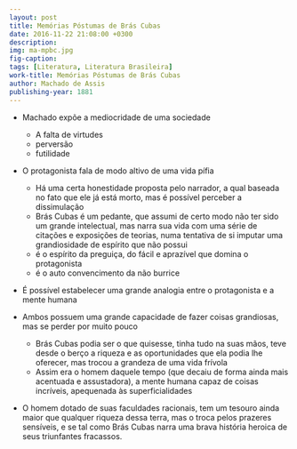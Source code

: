 ```yaml
---
layout: post
title: Memórias Póstumas de Brás Cubas 
date: 2016-11-22 21:08:00 +0300
description: 
img: ma-mpbc.jpg
fig-caption: 
tags: [Literatura, Literatura Brasileira]
work-title: Memórias Póstumas de Brás Cubas
author: Machado de Assis
publishing-year: 1881
---
```


* Machado expõe a mediocridade de uma sociedade 
  * A falta de virtudes
  * perversão
  * futilidade
* O protagonista fala de modo altivo de uma vida pífia
  * Há uma certa honestidade proposta pelo narrador, a qual baseada no fato que ele já está morto, mas é possível perceber a dissimulação 
  * Brás Cubas é um pedante, que assumi de certo modo não ter sido um grande intelectual, mas narra sua vida com uma série de citações e exposições de teorias, numa tentativa de si imputar uma grandiosidade de espírito que não possui
  * é o espírito da preguiça, do fácil e aprazível que domina o protagonista
  * é o auto convencimento da não burrice

* É possível estabelecer uma grande analogia entre o protagonista e a mente humana
* Ambos possuem uma grande capacidade de fazer coisas grandiosas, mas se perder por muito pouco
  * Brás Cubas podia ser o que quisesse, tinha tudo na suas mãos, teve desde o berço a riqueza e as oportunidades que ela podia lhe oferecer, mas trocou a grandeza de uma vida frívola
  * Assim era o homem daquele tempo (que decaiu de forma ainda mais acentuada e assustadora), a mente humana capaz de coisas incríveis, apequenada às superficialidades
* O homem dotado de suas faculdades racionais, tem um tesouro ainda maior que qualquer riqueza dessa terra, mas o troca pelos prazeres sensíveis, e se tal como Brás Cubas narra uma brava história heroica de seus triunfantes fracassos.
